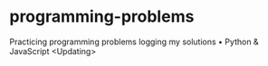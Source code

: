 # programming-problems
Practicing programming problems logging my solutions • Python &amp; JavaScript &lt;Updating>
